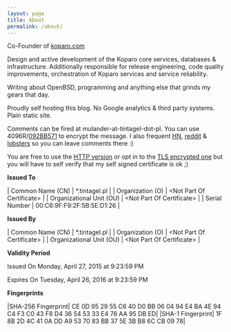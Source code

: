 ```yaml
---
layout: page
title: About
permalink: /about/
---
```

Co-Founder of [koparo.com](https://koparo.com)


Design and active development of the Koparo core services, databases & infrastructure.
Additionally responsible for release engineering, code quality improvements, orchestration
of Koparo services and service reliability.

Writing about OpenBSD, programming and anything else that grinds my gears
that day.

Proudly self hosting this blog. No Google analytics & third party systems.
Plain static site.

Comments can be fired at mulander-at-tintagel-dot-pl. You can use 4096R/[092BB571](http://pgp.mit.edu/pks/lookup?op=get&search=0xF4F777B8092BB571) to encrypt the message. I also frequent [HN](news.ycombinator.com), [reddit](reddit.com) & [lobsters](lobste.rs) so you can leave comments there :)

You are free to use the [HTTP version](http://blog.tintagel.pl) or opt in to the [TLS encrypted one](https://blog.tintagel.pl) but you will have to self
verify that my self signed certificate is ok ;)

**Issued To**

| Common Name (CN)         | *.tintagel.pl                   |
| Organization (O)         | &lt;Not Part Of Certificate&gt; |
| Organizational Unit (OU) | &lt;Not Part Of Certificate&gt; |
| Serial Number	           | 00:C6:9F:F9:2F:5B:5E:D1:26      |

**Issued By**

| Common Name (CN) | *.tintagel.pl |
| Organization (O) | &lt;Not Part Of Certificate&gt; |
| Organizational Unit (OU) | &lt;Not Part Of Certificate&gt; |

**Validity Period**

Issued On	Monday, April 27, 2015 at 9:23:59 PM

Expires On	Tuesday, April 26, 2016 at 9:23:59 PM

**Fingerprints**

|SHA-256 Fingerprint|	CE 0D 95 29 55 C6 40 D0 BB 06 04 94 E4 BA 4E 94 C4 F3 C0 43 F8 D4 36 54 53 33 E4 78 AA 95 DB ED|
|SHA-1 Fingerprint|	1F 8B 2D 4C 41 0A DD A9 53 70 83 BB 37 5E 3B B8 6C CB 09 78|
